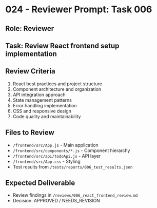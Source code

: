 # 024 - Reviewer Prompt: Task 006

## Role: Reviewer
## Task: Review React frontend setup implementation

## Review Criteria
1. React best practices and project structure
2. Component architecture and organization
3. API integration approach
4. State management patterns
5. Error handling implementation
6. CSS and responsive design
7. Code quality and maintainability

## Files to Review
- `/frontend/src/App.js` - Main application
- `/frontend/src/components/*.js` - Component hierarchy
- `/frontend/src/api/todoApi.js` - API layer
- `/frontend/src/App.css` - Styling
- Test results from `/tests/reports/006_test_results.json`

## Expected Deliverable
- Review findings in `/reviews/006_react_frontend_review.md`
- Decision: APPROVED / NEEDS_REVISION